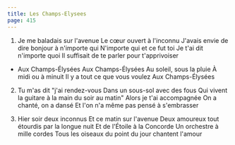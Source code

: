 ```yaml
---
title: Les Champs-Elysees
page: 415
---  
```



1.  Je me baladais sur l'avenue
Le cœur ouvert à l'inconnu
J'avais envie de dire bonjour à n'importe qui
N'importe qui et ce fut toi
Je t'ai dit n'importe quoi
Il suffisait de te parler pour t'apprivoiser


- Aux Champs-Élysées
Aux Champs-Élysées
Au soleil, sous la pluie
À midi ou à minuit
Il y a tout ce que vous voulez
Aux Champs-Élysées


2. Tu m'as dit "j'ai rendez-vous
Dans un sous-sol avec des fous
Qui vivent la guitare à la main du soir au matin"
Alors je t'ai accompagnée
On a chanté, on a dansé
Et l'on n'a même pas pensé à s'embrasser


3. Hier soir deux inconnus
Et ce matin sur l'avenue
Deux amoureux tout étourdis par la longue nuit
Et de l'Étoile à la Concorde
Un orchestre à mille cordes
Tous les oiseaux du point du jour chantent l'amour